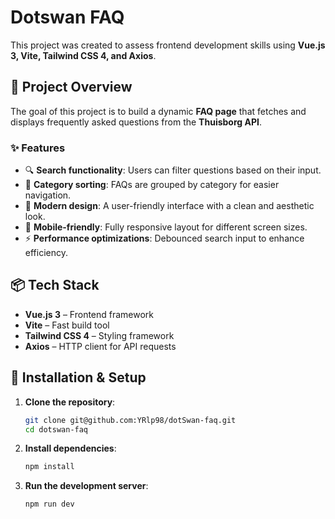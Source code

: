 # Dotswan FAQ

This project was created to assess frontend development skills using **Vue.js 3, Vite, Tailwind CSS 4, and Axios**.

## 🚀 Project Overview

The goal of this project is to build a dynamic **FAQ page** that fetches and displays frequently asked questions from the **Thuisborg API**.

### ✨ Features
- 🔍 **Search functionality**: Users can filter questions based on their input.
- 📂 **Category sorting**: FAQs are grouped by category for easier navigation.
- 🎨 **Modern design**: A user-friendly interface with a clean and aesthetic look.
- 📱 **Mobile-friendly**: Fully responsive layout for different screen sizes.
- ⚡ **Performance optimizations**: Debounced search input to enhance efficiency.

## 📦 Tech Stack
- **Vue.js 3** – Frontend framework
- **Vite** – Fast build tool
- **Tailwind CSS 4** – Styling framework
- **Axios** – HTTP client for API requests

## 📂 Installation & Setup

1. **Clone the repository**:
   ```sh
   git clone git@github.com:YRlp98/dotSwan-faq.git
   cd dotswan-faq
   ```

2. **Install dependencies**:
   ```sh
   npm install
   ```

3. **Run the development server**:
   ```sh
   npm run dev
   ```